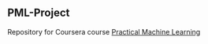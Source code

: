 ## PML-Project
Repository for Coursera course [Practical Machine Learning](https://www.coursera.org/learn/practical-machine-learning)
